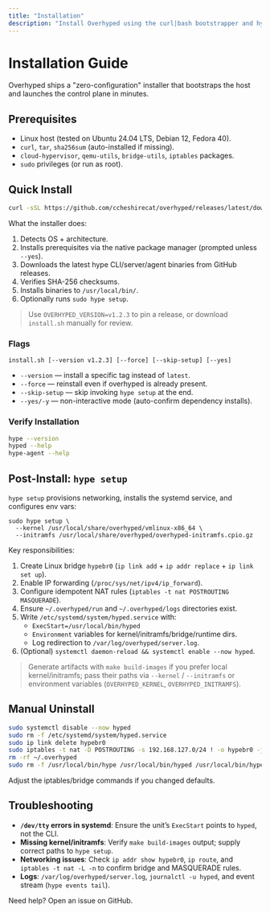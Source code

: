 ```yaml
---
title: "Installation"
description: "Install Overhyped using the curl|bash bootstrapper and hype setup."
---
```


# Installation Guide

Overhyped ships a "zero-configuration" installer that bootstraps the host and launches the control plane in minutes.

## Prerequisites

- Linux host (tested on Ubuntu 24.04 LTS, Debian 12, Fedora 40).
- `curl`, `tar`, `sha256sum` (auto-installed if missing).
- `cloud-hypervisor`, `qemu-utils`, `bridge-utils`, `iptables` packages.
- `sudo` privileges (or run as root).

## Quick Install

```bash
curl -sSL https://github.com/ccheshirecat/overhyped/releases/latest/download/install.sh | bash
```

What the installer does:
1. Detects OS + architecture.
2. Installs prerequisites via the native package manager (prompted unless `--yes`).
3. Downloads the latest hype CLI/server/agent binaries from GitHub releases.
4. Verifies SHA-256 checksums.
5. Installs binaries to `/usr/local/bin/`.
6. Optionally runs `sudo hype setup`.

> Use `OVERHYPED_VERSION=v1.2.3` to pin a release, or download `install.sh` manually for review.

### Flags

```
install.sh [--version v1.2.3] [--force] [--skip-setup] [--yes]
```

- `--version` — install a specific tag instead of `latest`.
- `--force` — reinstall even if overhyped is already present.
- `--skip-setup` — skip invoking `hype setup` at the end.
- `--yes/-y` — non-interactive mode (auto-confirm dependency installs).

### Verify Installation

```bash
hype --version
hyped --help
hype-agent --help
```

## Post-Install: `hype setup`

`hype setup` provisions networking, installs the systemd service, and configures env vars:

```
sudo hype setup \
  --kernel /usr/local/share/overhyped/vmlinux-x86_64 \
  --initramfs /usr/local/share/overhyped/overhyped-initramfs.cpio.gz
```

Key responsibilities:

1. Create Linux bridge `hypebr0` (`ip link add` + `ip addr replace` + `ip link set up`).
2. Enable IP forwarding (`/proc/sys/net/ipv4/ip_forward`).
3. Configure idempotent NAT rules (`iptables -t nat POSTROUTING MASQUERADE`).
4. Ensure `~/.overhyped/run` and `~/.overhyped/logs` directories exist.
5. Write `/etc/systemd/system/hyped.service` with:
   - `ExecStart=/usr/local/bin/hyped`
   - `Environment` variables for kernel/initramfs/bridge/runtime dirs.
   - Log redirection to `/var/log/overhyped/server.log`.
6. (Optional) `systemctl daemon-reload && systemctl enable --now hyped`.

> Generate artifacts with `make build-images` if you prefer local kernel/initramfs; pass their paths via `--kernel` / `--initramfs` or environment variables (`OVERHYPED_KERNEL`, `OVERHYPED_INITRAMFS`).

## Manual Uninstall

```bash
sudo systemctl disable --now hyped
sudo rm -f /etc/systemd/system/hyped.service
sudo ip link delete hypebr0
sudo iptables -t nat -D POSTROUTING -s 192.168.127.0/24 ! -o hypebr0 -j MASQUERADE
rm -rf ~/.overhyped
sudo rm -f /usr/local/bin/hype /usr/local/bin/hyped /usr/local/bin/hype-agent
```

Adjust the iptables/bridge commands if you changed defaults.

## Troubleshooting

- **`/dev/tty` errors in systemd**: Ensure the unit’s `ExecStart` points to `hyped`, not the CLI.
- **Missing kernel/initramfs**: Verify `make build-images` output; supply correct paths to `hype setup`.
- **Networking issues**: Check `ip addr show hypebr0`, `ip route`, and `iptables -t nat -L -n` to confirm bridge and MASQUERADE rules.
- **Logs**: `/var/log/overhyped/server.log`, `journalctl -u hyped`, and event stream (`hype events tail`).

Need help? Open an issue on GitHub.
